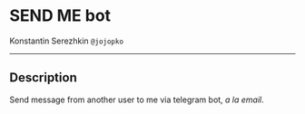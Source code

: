# SEND ME bot

Konstantin Serezhkin `@jojopko`

--------------------------------------------------------------------

## Description

Send message from another user to me via telegram bot, _a la email_.


